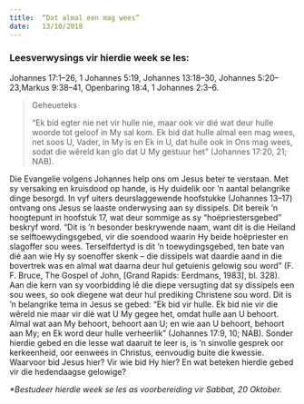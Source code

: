 ```yaml
---
title:  “Dat almal een mag wees”
date:   13/10/2018
---
```


### Leesverwysings vir hierdie week se les: 
Johannes 17:1–26, 1 Johannes 5:19, Johannes 13:18–30, Johannes 5:20–23,Markus 9:38–41, Openbaring 18:4, 1 Johannes 2:3–6. 

> <p>Geheueteks</p> 
> “Ek bid egter nie net vir hulle nie, maar ook vir dié wat deur hulle woorde tot geloof in My sal kom. Ek bid dat hulle almal een mag wees, net soos U, Vader, in My is en Ek in U, dat hulle ook in Ons mag wees, sodat die wêreld kan glo dat U My gestuur het” (Johannes 17:20, 21; NAB).

Die Evangelie volgens Johannes help ons om Jesus beter te verstaan. Met sy versaking en kruisdood op hande, is Hy duidelik oor ’n aantal belangrike dinge besorgd. In vyf uiters deurslaggewende hoofstukke (Johannes 13–17) ontvang ons Jesus se laaste onderwysing aan sy dissipels. Dit bereik ’n hoogtepunt in hoofstuk 17, wat deur sommige as sy “hoëpriestersgebed” beskryf word. “Dit is ’n besonder beskrywende naam, want dit is die Heiland se selftoewydingsgebed, vir die soendood waarin Hy beide hoëpriester en slagoffer sou wees. Terselfdertyd is dit ’n toewydingsgebed, ten bate van dié aan wie Hy sy soenoffer skenk – die dissipels wat daardie aand in die bovertrek was en almal wat daarna deur hul getuienis gelowig sou word” (F. F. Bruce, The Gospel of John, [Grand Rapids: Eerdmans, 1983], bl. 328). Aan die kern van sy voorbidding lê die diepe versugting dat sy dissipels een sou wees, so ook diegene wat deur hul prediking Christene sou word. Dit is ’n belangrike tema in Jesus se gebed: “Ek bid vir hulle. Ek bid nie vir die wêreld nie maar vir dié wat U My gegee het, omdat hulle aan U behoort. Almal wat aan My behoort, behoort aan U; en wie aan U behoort, behoort aan My; en Ek word deur hulle verheerlik” (Johannes 17:9, 10; NAB). Sonder hierdie gebed en die lesse wat daaruit te leer is, is ’n sinvolle gesprek oor kerkeenheid, oor eenwees in Christus, eenvoudig buite die kwessie. Waarvoor bid Jesus hier? Vir wie bid Hy hier? En wat beteken hierdie gebed vir die hedendaagse gelowige? 

_*Bestudeer hierdie week se les as voorbereiding vir Sabbat, 20 Oktober._